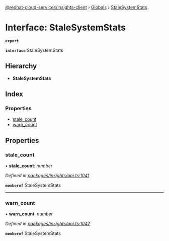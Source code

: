 [@redhat-cloud-services/insights-client](../README.md) › [Globals](../globals.md) › [StaleSystemStats](stalesystemstats.md)

# Interface: StaleSystemStats

**`export`** 

**`interface`** StaleSystemStats

## Hierarchy

* **StaleSystemStats**

## Index

### Properties

* [stale_count](stalesystemstats.md#stale_count)
* [warn_count](stalesystemstats.md#warn_count)

## Properties

###  stale_count

• **stale_count**: *number*

*Defined in [packages/insights/api.ts:1041](https://github.com/RedHatInsights/javascript-clients/blob/master/packages/insights/api.ts#L1041)*

**`memberof`** StaleSystemStats

___

###  warn_count

• **warn_count**: *number*

*Defined in [packages/insights/api.ts:1047](https://github.com/RedHatInsights/javascript-clients/blob/master/packages/insights/api.ts#L1047)*

**`memberof`** StaleSystemStats
